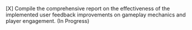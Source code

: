 [X] Compile the comprehensive report on the effectiveness of the implemented user feedback improvements on gameplay mechanics and player engagement. (In Progress)
